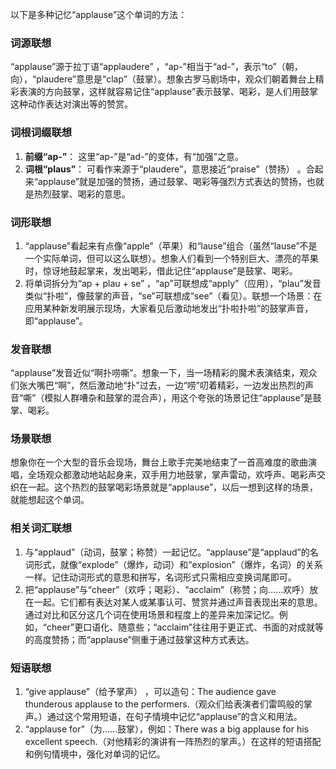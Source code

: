 以下是多种记忆“applause”这个单词的方法：

### 词源联想
“applause”源于拉丁语“applaudere” ，“ap-”相当于“ad-”，表示“to”（朝，向），“plaudere”意思是“clap”（鼓掌）。想象古罗马剧场中，观众们朝着舞台上精彩表演的方向鼓掌，这样就容易记住“applause”表示鼓掌、喝彩，是人们用鼓掌这种动作表达对演出等的赞赏。

### 词根词缀联想
1. **前缀“ap-”**： 这里“ap-”是“ad-”的变体，有“加强”之意。
2. **词根“plaus”**： 可看作来源于“plaudere”，意思接近“praise”（赞扬） 。合起来“applause”就是加强的赞扬，通过鼓掌、喝彩等强烈方式表达的赞扬，也就是热烈鼓掌、喝彩的意思。

### 词形联想
1. “applause”看起来有点像“apple”（苹果）和“lause”组合（虽然“lause”不是一个实际单词，但可以这么联想）。想象人们看到一个特别巨大、漂亮的苹果时，惊讶地鼓起掌来，发出喝彩，借此记住“applause”是鼓掌、喝彩。
2. 将单词拆分为“ap + plau + se” ，“ap”可联想成“apply”（应用），“plau”发音类似“扑啦”，像鼓掌的声音，“se”可联想成“see”（看见）。联想一个场景：在应用某种新发明展示现场，大家看见后激动地发出“扑啦扑啦”的鼓掌声音，即“applause”。

### 发音联想
“applause”发音近似“啊扑唠嘶”。想象一下，当一场精彩的魔术表演结束，观众们张大嘴巴“啊”，然后激动地“扑”过去，一边“唠”叨着精彩，一边发出热烈的声音“嘶”（模拟人群嘈杂和鼓掌的混合声），用这个夸张的场景记住“applause”是鼓掌、喝彩。

### 场景联想
想象你在一个大型的音乐会现场，舞台上歌手完美地结束了一首高难度的歌曲演唱，全场观众都激动地站起身来，双手用力地鼓掌，掌声雷动，欢呼声、喝彩声交织在一起。这个热烈的鼓掌喝彩场景就是“applause”，以后一想到这样的场景，就能想起这个单词。

### 相关词汇联想
1. 与“applaud”（动词，鼓掌；称赞）一起记忆。“applause”是“applaud”的名词形式，就像“explode”（爆炸，动词）和“explosion”（爆炸，名词）的关系一样。记住动词形式的意思和拼写，名词形式只需相应变换词尾即可。
2. 把“applause”与“cheer”（欢呼；喝彩）、“acclaim”（称赞；向……欢呼）放在一起。它们都有表达对某人或某事认可、赞赏并通过声音表现出来的意思。通过对比和区分这几个词在使用场景和程度上的差异来加深记忆。例如，“cheer”更口语化、随意些；“acclaim”往往用于更正式、书面的对成就等的高度赞扬；而“applause”侧重于通过鼓掌这种方式表达。

### 短语联想
1. “give applause”（给予掌声） ，可以造句：The audience gave thunderous applause to the performers.（观众们给表演者们雷鸣般的掌声。）通过这个常用短语，在句子情境中记忆“applause”的含义和用法。
2. “applause for”（为……鼓掌），例如：There was a big applause for his excellent speech.（对他精彩的演讲有一阵热烈的掌声。）在这样的短语搭配和例句情境中，强化对单词的记忆。 